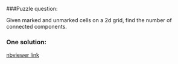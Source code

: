 
###Puzzle question:

Given marked and unmarked cells on a 2d grid, find the number of connected components.

### One solution:

[nbviewer link](http://nbviewer.ipython.org/github/thejat/python_snippets/blob/master/Connected-Components-2D/connected.ipynb)